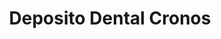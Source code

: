---
title: "Deposito Dental Cronos"
url: /xonacatlan/deposito-dental-cronos/
shop: suministros médicos
---